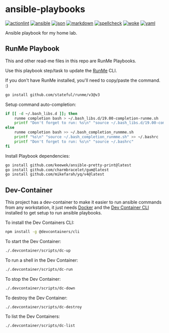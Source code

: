# ansible-playbooks

[![actionlint](https://github.com/vpayno/ansible-playbooks/actions/workflows/gh-actions.yaml/badge.svg?branch=main)](https://github.com/vpayno/ansible-playbooks/actions/workflows/gh-actions.yaml)
[![ansible](https://github.com/vpayno/ansible-playbooks/actions/workflows/ansible.yaml/badge.svg?branch=main)](https://github.com/vpayno/ansible-playbooks/actions/workflows/ansible.yaml)
[![json](https://github.com/vpayno/ansible-playbooks/actions/workflows/json.yaml/badge.svg?branch=main)](https://github.com/vpayno/ansible-playbooks/actions/workflows/json.yaml)
[![markdown](https://github.com/vpayno/ansible-playbooks/actions/workflows/markdown.yaml/badge.svg?branch=main)](https://github.com/vpayno/ansible-playbooks/actions/workflows/markdown.yaml)
[![spellcheck](https://github.com/vpayno/ansible-playbooks/actions/workflows/spellcheck.yaml/badge.svg?branch=main)](https://github.com/vpayno/ansible-playbooks/actions/workflows/spellcheck.yaml)
[![woke](https://github.com/vpayno/ansible-playbooks/actions/workflows/woke.yaml/badge.svg?branch=main)](https://github.com/vpayno/ansible-playbooks/actions/workflows/woke.yaml)
[![yaml](https://github.com/vpayno/ansible-playbooks/actions/workflows/yaml.yaml/badge.svg?branch=main)](https://github.com/vpayno/ansible-playbooks/actions/workflows/yaml.yaml)

Ansible playbook for my home lab.

## RunMe Playbook

This and other read-me files in this repo are RunMe Playbooks.

Use this playbook step/task to update the [RunMe](https://runme.dev) CLI.

If you don't have RunMe installed, you'll need to copy/paste the command. :)

```bash { background=false category=runme closeTerminalOnSuccess=true excludeFromRunAll=true interactive=true interpreter=bash name=setup-runme-install promptEnv=true terminalRows=10 }
go install github.com/stateful/runme/v3@v3
```

Setup command auto-completion:

```bash { background=false category=runme closeTerminalOnSuccess=true excludeFromRunAll=true interactive=true interpreter=bash name=setup-runme-autocompletion promptEnv=true terminalRows=10 }
if [[ -d ~/.bash_libs.d ]]; then
    runme completion bash > ~/.bash_libs.d/19.00-completion-runme.sh
    printf "Don't forget to run: %s\n" "source ~/.bash_libs.d/19.00-completion-runme.sh"
else
    runme completion bash >> ~/.bash_completion_runmme.sh
    printf "%s\n" "source ~/.bash_completion_runmme.sh" >> ~/.bashrc
    printf "Don't forget to run: %s\n" "source ~/.bashrc"
fi
```

Install Playbook dependencies:

```bash { background=false category=runme closeTerminalOnSuccess=true excludeFromRunAll=true interactive=true interpreter=bash name=setup-runme-deps promptEnv=true terminalRows=10 }
go install github.com/keewek/ansible-pretty-print@latest
go install github.com/charmbracelet/gum@latest
go install github.com/mikefarah/yq/v4@latest
```

## Dev-Container

This project has a dev-container to make it easier to run ansible commands from any workstation,
it just needs [Docker](https://docs.docker.com/engine/install/)
and the [Dev Container CLI](https://github.com/devcontainers/cli) installed to get setup to run ansible playbooks.

To install the Dev Containers CLI:

```bash { background=false category=devcontainer closeTerminalOnSuccess=true excludeFromRunAll=true interactive=true interpreter=bash name=devcontainer-install promptEnv=true terminalRows=10 }
npm install -g @devcontainers/cli
```

To start the Dev Container:

```bash { background=false category=devcontainer closeTerminalOnSuccess=true excludeFromRunAll=true interactive=true interpreter=bash name=devcontainer-up promptEnv=true terminalRows=10 }
./.devcontainer/scripts/dc-up
```

To run a shell in the Dev Container:

```bash { background=false category=devcontainer closeTerminalOnSuccess=true excludeFromRunAll=true interactive=true interpreter=bash name=devcontainer-run promptEnv=true terminalRows=10 }
./.devcontainer/scripts/dc-run
```

To stop the Dev Container:

```bash { background=false category=devcontainer closeTerminalOnSuccess=true excludeFromRunAll=true interactive=true interpreter=bash name=devcontainer-down promptEnv=true terminalRows=10 }
./.devcontainer/scripts/dc-down
```

To destroy the Dev Container:

```bash { background=false category=devcontainer closeTerminalOnSuccess=true excludeFromRunAll=true interactive=true interpreter=bash name=devcontainer-destroy promptEnv=true terminalRows=10 }
./.devcontainer/scripts/dc-destroy
```

To list the Dev Containers:

```bash { background=false catgory=devcontainer closeTerminalOnSuccess=true excludeFromRunAll=true interactive=true interpreter=bash name=devcontainer-list promptEnv=true terminalRows=10 }
./.devcontainer/scripts/dc-list
```
